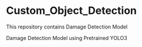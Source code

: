 # Custom_Object_Detection
This repository contains  Damage Detection Model 

Damage Detection Model using Pretrained YOLO3 
